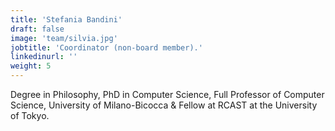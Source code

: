 ```yaml
---
title: 'Stefania Bandini'
draft: false
image: 'team/silvia.jpg'
jobtitle: 'Coordinator (non-board member).'
linkedinurl: ''
weight: 5
---
```


Degree in Philosophy, PhD in Computer Science, Full Professor of Computer Science, University of Milano-Bicocca & Fellow at RCAST at the University of Tokyo.